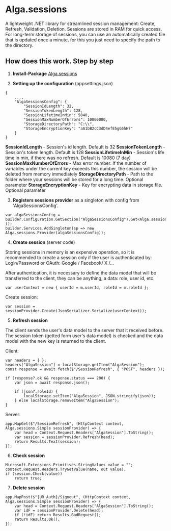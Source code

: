 # Alga.sessions

A lightweight .NET library for streamlined session management: Create, Refresh, Validation, Deletion. Sessions are stored in RAM for quick access. For long-term storage of sessions, you can use an automatically created file that is updated once a minute, for this you just need to specify the path to the directory.

## How does this work. Step by step

1. **Install-Package** [Alga.sessions](https://www.nuget.org/packages/Alga.sessions)

2. **Setting up the configuration** (appsettings.json)

```
{
    ...,
    "AlgaSessionsConfig": {
        "SessionIdLength": 32, 
        "SessionTokenLength": 128,
        "SessionLifetimeInMin": 5040,
        "SessionMaxNumberOfErrors": 10000000,
        "StorageDirectoryPath": "C:\\",
        "StorageEncryptionKey": "aA1bB2cC3dD4efE5gG6hH7"
    }
}
```

**SessionIdLength** - Session's id length. Default is 32
**SessionTokenLength** - Session's token length. Default is 128
**SessionLifetimeInMin** - Session's life time in min, if there was no refresh. Default is 10080 (7 day)
**SessionMaxNumberOfErrors** - Max error number. If the number of variables under the current key exceeds this number, the session will be deleted from memory immediately
**StorageDirectoryPath** - Path to the folder where your sessions will be stored for a long time. Optional parameter
**StorageEncryptionKey** - Key for encrypting data in storage file. Optional parameter

3. **Registers sessions provider** as a singleton with config from 'AlgaSessionsConfig'.

```
var algaSessionsConfig = builder.Configuration.GetSection("AlgaSessionsConfig").Get<Alga.sessions.Models.Config>();
builder.Services.AddSingleton(sp => new Alga.sessions.Provider(algaSessionsConfig));
```

4. **Create session** (server code)

Storing sessions in memory is an expensive operation, so it is recommended to create a session only if the user is authenticated by: Login/Password or OAuth: Google / Facebook/ X /...

After authentication, it is necessary to define the data model that will be transferred to the client, they can be anything, a data: role, user id, etc.

```
var userContext = new { userId = m.userId, roleId = m.roleId }; 
```

Create session:

```
var session = sessionProvider.Create(JsonSerializer.Serialize(userContext));
```

5. **Refresh session**

The client sends the user's data model to the server that it received before. The session token (getted form user's data model) is checked and the data model with the new key is returned to the client.

Client:

```
var headers = { };
headers["AlgaSession"] = localStorage.getItem("AlgaSession");
const response = await fetch($"/SessionRefresh", { "POST", headers });

if (response?.ok && response.status === 200) {
    var json = await response.json();

    if (json?.roleId) {
        localStorage.setItem("AlgaSession", JSON.stringify(json));
    } else localStorage.removeItem("AlgaSession");
}
```

Server:

```
app.MapGet($"/SessionRefresh", (HttpContext context, Alga.sessions.Simple sessionProvider) => { 
    var head = Context.Request.Headers["AlgaSession"].ToString();
    var session = sessionProvider.Refresh(head);
    return Results.Text(session);
});

```


6. **Check session**

```
Microsoft.Extensions.Primitives.StringValues value = ""; 
context.Request.Headers.TryGetValue(name, out value);
if (session.Check(value))
    return true;
```

7. **Delete session**

```
app.MapPost($"{UR_Auth}/Signout", (HttpContext context, Alga.sessions.Simple sessionProvider) => { 
    var head = Context.Request.Headers["AlgaSession"].ToString();
    var idF = sessionProvider.Delete(head);
    if (!idF) return Results.BadRequest();
    return Results.Ok();
});
```